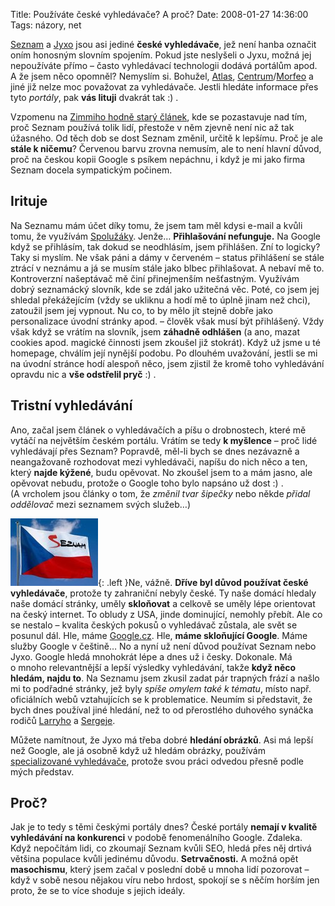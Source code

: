 Title: Používáte české vyhledávače? A proč?
Date: 2008-01-27 14:36:00
Tags: názory, net

[Seznam](http://www.seznam.cz) a [Jyxo](http://www.jyxo.cz) jsou
asi jediné **české vyhledávače**, jež není hanba označit oním
honosným slovním spojením. Pokud jste neslyšeli o Jyxu, možná jej
nepoužíváte přímo – často vyhledávací technologii dodává portálům
apod. A že jsem něco opomněl? Nemyslím si. Bohužel,
[Atlas](http://www.atlas.cz),
[Centrum](http://www.centrum.cz)/[Morfeo](http://www.morfeo.cz) a
jiné již nelze moc považovat za vyhledávače. Jestli hledáte
informace přes tyto *portály*, pak **vás lituji** dvakrát tak :) .

Vzpomenu na
[Zimmiho hodně starý článek](http://www.zimmi.cz/clanky/proc-pouzivate-seznam.php),
kde se pozastavuje nad tím, proč Seznam používá tolik lidí,
přestože v něm zjevně není nic až tak úžasného. Od těch dob se dost
Seznam změnil, určitě k lepšímu. Proč je ale **stále k ničemu**?
Červenou barvu zrovna nemusím, ale to není hlavní důvod, proč na
českou kopii Google s psíkem nepáchnu, i když je mi jako firma
Seznam docela sympatickým počinem.

## Irituje

Na Seznamu mám účet díky tomu, že jsem tam měl kdysi e-mail a kvůli
tomu, že využívám [Spolužáky](http://www.spoluzaci.cz). Jenže…
**Přihlašování nefunguje.** Na Google když se přihlásím, tak dokud
se neodhlásím, jsem přihlášen. Zní to logicky? Taky si myslím. Ne
však páni a dámy v červeném – status přihlášení se stále ztrácí
v neznámu a já se musím stále jako blbec přihlašovat. A nebaví mě
to. Kontroverzní našeptávač mě činí přinejmenším nešťastným.
Využívám dobrý seznamácký slovník, kde se zdál jako užitečná věc.
Poté, co jsem jej shledal překážejícím (vždy se ukliknu a hodí mě
to úplně jinam než chci), zatoužil jsem jej vypnout. Nu co, to by
mělo jít stejně dobře jako personalizace úvodní stránky apod. –
člověk však musí být přihlášený. Vždy však když se vrátím na
slovník, jsem **záhadně odhlášen** (a ano, mazat cookies apod.
magické činnosti jsem zkoušel již stokrát). Když už jsme u té
homepage, chválím její nynější podobu. Po dlouhém uvažování, jestli
se mi na úvodní stránce hodí alespoň něco, jsem zjistil že kromě
toho vyhledávání opravdu nic a **vše odstřelil pryč** :) .

## Tristní vyhledávání

Ano, začal jsem článek o vyhledávačích a píšu o drobnostech, které
mě vytáčí na největším českém portálu. Vrátím se tedy
**k myšlence** – proč lidé vyhledávají přes Seznam? Popravdě,
měl-li bych se dnes nezávazně a neangažovaně rozhodovat mezi
vyhledávači, napíšu do nich něco a ten, který **najde kýžené**,
budu opěvovat. No zkoušel jsem to a mám jasno, ale opěvovat nebudu,
protože o Google toho bylo napsáno už dost :) . (A vrcholem jsou
články o tom, že *změnil tvar šipečky* nebo někde
*přidal oddělovač* mezi seznamem svých služeb…)

![obrázek](images/35.jpg){: .left }Ne, vážně.
**Dříve byl důvod používat české vyhledávače**, protože ty
zahraniční nebyly české. Ty naše domácí hledaly naše domácí
stránky, uměly **skloňovat** a celkově se uměly lépe orientovat na
český internet. To obludy z USA, jinde dominující, nemohly přebít.
Ale co se nestalo – kvalita českých pokusů o vyhledávač zůstala,
ale svět se posunul dál. Hle, máme
[Google.cz](http://www.google.cz). Hle, **máme skloňující Google**.
Máme služby Google v češtině… No a nyní už není důvod používat
Seznam nebo Jyxo. Google hledá mnohokrát lépe a dnes už i česky.
Dokonale. Má o mnoho relevantnější a lepší výsledky vyhledávání,
takže **když něco hledám, najdu to**. Na Seznamu jsem zkusil zadat
pár trapných frází a našlo mi to podřadné stránky, jež byly
*spíše omylem také k tématu*, místo např. oficiálních webů
vztahujících se k problematice. Neumím si představit, že bych dnes
používal jiné hledání, než to od přerostlého duhového synáčka
rodičů [Larryho](http://en.wikipedia.org/wiki/Larry_Page) a
[Sergeje](http://en.wikipedia.org/wiki/Sergey_Brin).

Můžete namítnout, že Jyxo má třeba dobré **hledání obrázků**. Asi
má lepší než Google, ale já osobně když už hledám obrázky, používám
[specializované vyhledávače](http://www.yotophoto.com/), protože
svou práci odvedou přesně podle mých představ.

## Proč?

Jak je to tedy s těmi českými portály dnes? České portály
**nemají v kvalitě vyhledávání na konkurenci** v podobě
fenomenálního Google. Zdaleka. Když nepočítám lidi, co zkoumají
Seznam kvůli SEO, hledá přes něj drtivá většina populace kvůli
jedinému důvodu. **Setrvačnosti.** A možná opět **masochismu**,
který jsem začal v poslední době u mnoha lidí pozorovat – když
v sobě nesou nějakou víru nebo hrdost, spokojí se s něčím horším
jen proto, že se to více shoduje s jejich ideály.